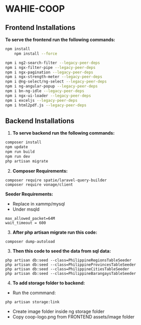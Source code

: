 # WAHIE-COOP

## Frontend Installations
**To serve the frontend run the following commands:**

```bash
npm install
    npm install --force
```

```bash
npm i ng2-search-filter --legacy-peer-deps
npm i ngx-filter-pipe --legacy-peer-deps
npm i ngx-pagination --legacy-peer-deps
npm i ngx-strength-meter --legacy-peer-deps
npm i @ng-select/ng-select --legacy-peer-deps
npm i ng-angular-popup --legacy-peer-deps
npm i bn-ng-idle --legacy-peer-deps
npm i ngx-ui-loader --legacy-peer-deps
npm i exceljs --legacy-peer-deps
npm i html2pdf.js --legacy-peer-deps
```


## Backend Installations
1. **To serve backend run the following commands:**

```bash
composer install
npm update
npm run build
npm run dev
php artisan migrate
```

2. **Composer Requirements:**
```shell
composer require spatie/laravel-query-builder
composer require vonage/client
```

**Seeder Requirements:**
* Replace in xammp/mysql
* Under msqld
```shell
max_allowed_packet=64M
wait_timeout = 600
```

3. **After php artisan migrate run this code:**
```shell
composer dump-autoload
```

3. **Then this code to seed the data from sql data:**

```shell
php artisan db:seed --class=PhilippineRegionsTableSeeder
php artisan db:seed --class=PhilippineProvincesTableSeeder
php artisan db:seed --class=PhilippineCitiesTableSeeder
php artisan db:seed --class=PhilippineBarangaysTableSeeder
```

4. **To add storage folder to backend:**

* Run the commmand:

```shell
php artisan storage:link
```

* Create image folder inside ng storage folder
* Copy coop-logo.png from FRONTEND assets/image folder
